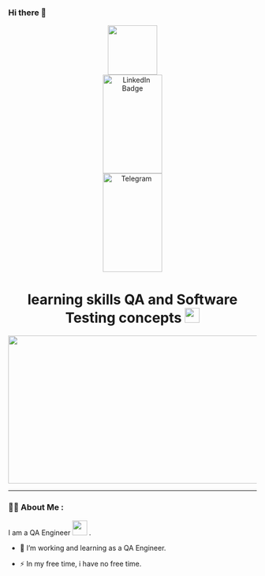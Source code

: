 ### Hi there 👋
<div id="header" align="center">
  <img src="https://media.giphy.com/media/M9gbBd9nbDrOTu1Mqx/giphy.gif" width="100"/>
  <div id="badges">
    <a href="https://www.linkedin.com/in/yuri-volkov-785281105">
      <img src="https://yt3.googleusercontent.com/9XmuxL_LL7CxAOOlbBgTnJIo2uHpoLKHhWzlPt7O49ULQmvBSJlxk1RpX3pJ8jkRBkD6p9BIRg=s176-c-k-c0x00ffffff-no-rj" alt="LinkedIn Badge" style="display: block; width: 120px; height: 200;">
    </a>
    <a href="https://t.me/tomkcat">
      <img src="https://img.icons8.com/3d-fluency/256/telegram.png" alt="Telegram" style="display: block; width: 120px; height: 200;">
    </a>
  </div>
  <img src="https://komarev.com/ghpvc/?username=wolqw&style=flat-square&color=blue" alt=""/>
  <h1>
    </a>
      learning skills QA and Software Testing concepts
      <img src="https://media.giphy.com/media/hvRJCLFzcasrR4ia7z/giphy.gif" width="30px"/>
    </a>
  </h1>
</div>
<div align="center">
  <img src="https://media.giphy.com/media/dWesBcTLavkZuG35MI/giphy.gif" width="600" height="300"/>
</div>

---

### :man_technologist: About Me :
I am a QA Engineer <img src="https://media.giphy.com/media/WUlplcMpOCEmTGBtBW/giphy.gif" width="30"> .
- :telescope: I’m working and learning as a QA Engineer.

- :zap: In my free time, i have no free time.


<!-- BLOG-POST-LIST:START -->
<!-- BLOG-POST-LIST:END -->
